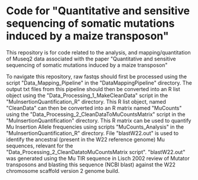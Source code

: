 # Code for "Quantitative and sensitive sequencing of somatic mutations induced by a maize transposon"
This repository is for code related to the analysis, and mapping/quantitation of Museq2 data associated with the paper "Quantitative and sensitive sequencing of somatic mutations induced by a maize transposon"


To navigate this repository, raw fastqs should first be processed using the script "Data_Mapping_Pipeline" in the "DataMappingPipeline" directory. 
The output txt files from this pipeline should then be converted into an R list object using the "Data_Processing_1_MakeCleanData" script in the "MuInsertionQuantification_R" directory. 
This R list object, named "CleanData" can then be converted into an R matrix named "MuCounts" using the "Data_Processing_2_CleanDataToMuCountsMatrix" script in the "MuInsertionQuantification" directory. 
This R matrix can be used to quantify Mu Insertion Allele frequencies using scripts "MuCounts_Analysis" in the "MuInsertionQuantification_R" directory. 
File "blastW22.out" is used to identify the ancestral (present in the W22 reference genome) Mu sequences, relevant for the "Data_Processing_2_CleanDatatoMuCountsMatrix script". "blastW22.out" was generated using the Mu TIR sequence in Lisch 2002 review of Mutator transposons and blasting this sequence (NCBI blast) against the W22 chromosome scaffold version 2 genome build. 
